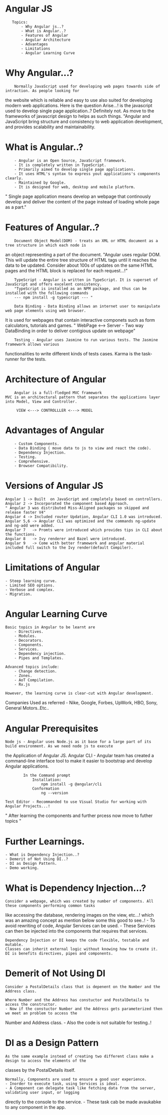 # Angular JS 

       Topics:
           - Why Angular js..?
           - What is Angular..?
           - Features of Angular
           - Angular Architecture
           - Advantages 
           - Limitations
           - Angular Learning Curve


# Why Angular...?
        Normally JavaScript used for developing web pages towards side of intraction. As people looking for
the website which is reliable and easy to use also suited for developing modern web applications.
        Here is the question Arise...! is the javascript used to develop single page application..? 
Definitely not. As move to the frameworks of javascript design to helps as such things.
        "Angular and JavaScript bring structure and consistency to web application development, and provides 
scalability and maintainability.


# What is Angular..?
        - Angular is an Open Source, JavaScript framework.
        - It is completely written in TypeScript.
        - Primarily aimed to develop single page applications.
        - It uses HTML's syntax to express yout applications's components clearly.
        - Maintained by Google.
        - It is designed for web, desktop and mobile platform.
" Single page application means develop an webpage that continously develop and deliver the content of the 
page instead of loading whole page as a part."


# Features of Angular..?

        Document Object Model(DOM) - treats an XML or HTML document as a tree structure in which each node is 
an object representing a part of the document.
        "Angular uses regular DOM. This will update the entire tree structure of HTML tags until it reaches the 
data to be updated. Consider about 100s of updates on the same HTML pages and the HTML block is replaced for 
each request...!"

        TypeScript - Angular is written in TypeScript. It is superset of JavaScript and offers excelent consistency.
        "TypeScript is installed as an NPM package, and thus can be installed with the following commands
        --- npm install -g typescript --- "
        
        Data Binding - Data Binding allows an internet user to manipulate web page elements using web browser.
It is used for webpages that contain interactive componets such as form calculators, tutorials and games.
        " WebPage <--> Server  -  Two way DataBinding in order to deliver contigious update on webpage"

        Testing - Angular uses Jasmine to run various tests. The Jasmine framework allows various 
functionalities to write different kinds of tests cases. Karma is the task-runner for the tests.


# Architecture of Angular

        Angular is a full-fledged MVC framework 
    MVC is an architectural pattern that separates the applications layer into Model, View and Controller.

         VIEW <---> CONTROLLLER <---> MODEL


# Advantages of Angular 

        - Custom Components.
        - Data Binding ( move data to js to view and react the code).
        - Dependency Injection.
        - Testing.
        - Comprehensive.
        - Browser Compatibility.


# Versions of Angular JS 

    Angular 1 -> Built  on JavaScript and completely based on controllers.
    Angular 2 -> Incorporated the component based Approach.
    " Angular 3 was distributed Miss-Aligned packages so skipped and release faster V4"
    Angular 4 -> Included router Updation, Angular CLI 1.0 was introduced.
    Angular 5,6 -> Angular CLI was optimized and the commands ng-update and ng-add were added.
    Angular 7   -> Promts were introduced which provides tips in CLI about the functions.
    Angular 8   -> Ivy renderer and Bazel were introduced.
    Angular 9   -> Come with better framework and angular material included full switch to the Ivy render(default Compiler).


# Limitations of Angular
    
    - Steep learning curve.
    - Limited SEO options.
    - Verbose and complex.
    - Migration.


# Angular Learning Curve

    Basic topics in Angular to be learnt are 
        - Directives.
        - Modules.
        - Decorators.
        - Components.
        - Services.
        - Dependency injection.
        - Pipes and Templates.

    Advanced topics include:
        - Change detection.
        - Zones.
        - AoT Compilation.
        - Rx.js

    However, the learning curve is clear-cut with Angular development.

Companies Used as referred - Nike, Google, Forbes, UpWork, HBO, Sony, General Motors..Etc..


# Angular Prerequisites

    Node js - Angular uses Node.js as it base for a large part of its build environment. As we need node js to execute 
the Application of Angular JS.
    Angular CLI - Angular team has created a command-line interface tool to make it easier to bootstrap and 
develop Angular applications.

            In the Command prompt
                Installation:
                    npm install -g @angular/cli
                Conformation
                    ng --version

    Test Editor - Recommanded to use Visual Studio for working with Angular Projects...!

" After learning the components and further prcess now move to futher topics "


# Further Learnings.

    - What is Dependency Injection..?
    - Demerit of Not Using DI..?
    - DI as Design Pattern.
    - Demo working.


# What is Dependency Injection...?

    Consider a webpage, which was created by number of components. All these components performing common tasks 
like accessing the database, rendering images on the view, etc...!
    which was an amazing concept as mention below some this good to see..!
        - To avoid rewriting of code, Angular Services can be used.
        - These Services can then be injected into the components that requires that services.

    Dependency Injection or DI keeps the code flexible, testable and mutable.
    Classes can inherit external logic without knowing how to create it.
    DI is benefits directives, pipes and components.


# Demerit of Not Using DI 

    Consider a PostalDetails class that is depenent on the Number and the Address class.
    
    Where Number and the Address has constuctor and PostalDetails to access the constructor.
    - Now if the constuctor Number and the Address gets parameterized then we meet an problem to access the 
Number and Address class.
    - Also the code is not suitable for testing..!
    

# DI as a Design Pattern

    As the same example instead of creating two different class make a design to access the elements of the 
classes by the PostalDetails itself.


    Normally, Components are used to ensure a good user experience.
    - Inorder to execute task, using Services is ideal.
    - A Component can delegate task like fetching data from the server, validating user input, or logging 
directly to the console to the service.
    - These task cab be made avaukabke to any component in the app.
